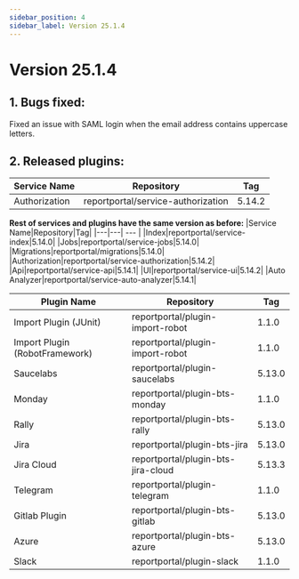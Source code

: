 ```yaml
---
sidebar_position: 4
sidebar_label: Version 25.1.4
---
```


# Version 25.1.4

## 1. Bugs fixed:
Fixed an issue with SAML login when the email address contains uppercase letters.

## 2. Released plugins:
| Service Name  |Repository|Tag|
|---------------|---| --- |
| Authorization |reportportal/service-authorization|5.14.2|

**Rest of services and plugins have the same version as before:**
|Service Name|Repository|Tag|
|---|---| --- |
|Index|reportportal/service-index|5.14.0|
|Jobs|reportportal/service-jobs|5.14.0|
|Migrations|reportportal/migrations|5.14.0|
|Authorization|reportportal/service-authorization|5.14.2|
|Api|reportportal/service-api|5.14.1|
|UI|reportportal/service-ui|5.14.2|
|Auto Analyzer|reportportal/service-auto-analyzer|5.14.1|

|Plugin Name|Repository|Tag|
|---|---| --- |
|Import Plugin (JUnit)|reportportal/plugin-import-robot|1.1.0|
|Import Plugin (RobotFramework)|reportportal/plugin-import-robot|1.1.0|
|Saucelabs|reportportal/plugin-saucelabs|5.13.0|
|Monday|reportportal/plugin-bts-monday|1.1.0|
|Rally|reportportal/plugin-bts-rally|5.13.0|
|Jira|reportportal/plugin-bts-jira|5.13.0|
|Jira Cloud|reportportal/plugin-bts-jira-cloud|5.13.3|
|Telegram|reportportal/plugin-telegram|1.1.0|
|Gitlab Plugin|reportportal/plugin-bts-gitlab|5.13.0|
|Azure|reportportal/plugin-bts-azure|5.13.0|
|Slack|reportportal/plugin-slack|1.1.0|
